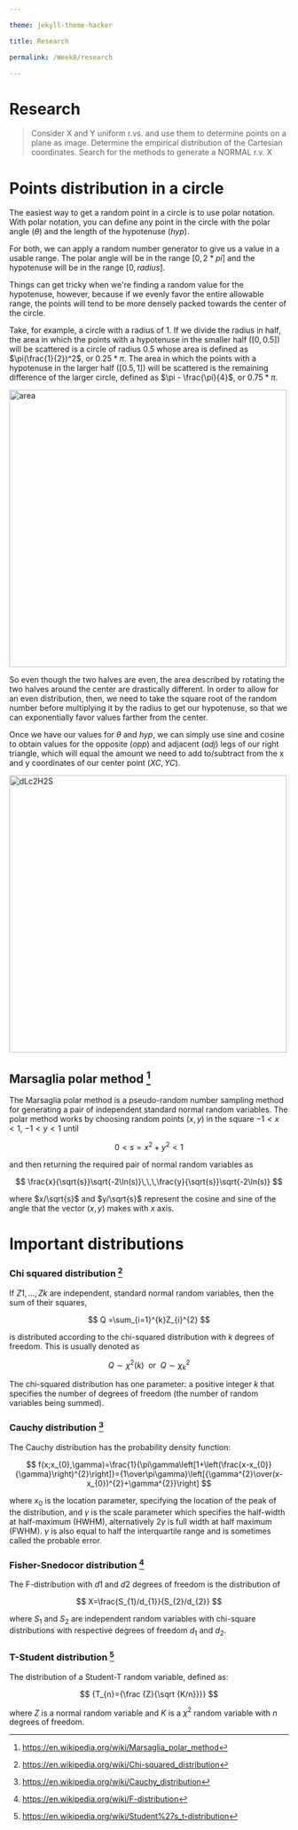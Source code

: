 ```yaml
---

theme: jekyll-theme-hacker

title: Research

permalink: /Week8/research

---
```


# Research
> Consider X and Y uniform r.vs. and use them to determine points on a plane as image. Determine the empirical distribution of the Cartesian coordinates. Search for the methods to generate a NORMAL r.v. X

# Points distribution in a circle

The easiest way to get a random point in a circle is to use polar notation.
With polar notation, you can define any point in the circle with the polar angle ($\theta$) and the length of the hypotenuse ($hyp$).

For both, we can apply a random number generator to give us a value in a usable range. The polar angle will be in the range $[0, 2 * pi]$ and 
the hypotenuse will be in the range $[0, radius]$.

Things can get tricky when we're finding a random value for the hypotenuse, however, because if we evenly favor the entire allowable range, 
the points will tend to be more densely packed towards the center of the circle.

Take, for example, a circle with a radius of 1. If we divide the radius in half, the area in which the points with a hypotenuse
in the smaller half ($[0, 0.5]$) will be scattered is a circle of radius 0.5 whose area is defined as $\pi(\frac{1}{2})^2$, or $0.25 * \pi$. 
The area in which the points with a hypotenuse in the larger half ($[0.5, 1]$) will be scattered is the remaining difference of the larger circle, 
defined as $\pi - \frac{\pi}{4}$, or $0.75 * \pi$.

<img width="500" alt="area" src="https://user-images.githubusercontent.com/105921751/202916828-bb0abcec-d00b-4a3c-9c0b-f76d7a0bccbb.jpeg">

So even though the two halves are even, the area described by rotating the two halves around the center are drastically different. In order to allow for an even distribution, then, we need to take the square root of the random number before multiplying it by the radius to get our hypotenuse, so that we can exponentially favor values farther from the center.

Once we have our values for $\theta$ and $hyp$, we can simply use sine and cosine to obtain values for the opposite ($opp$) and adjacent ($adj$) legs of our right triangle, which will equal the amount we need to add to/subtract from the x and y coordinates of our center point $(XC, YC)$.

<img width="500" alt="dLc2H2S" src="https://user-images.githubusercontent.com/105921751/202917376-7f5eff32-97b0-46c4-b48c-8c663a5592c3.png">

## Marsaglia polar method [^1]

The Marsaglia polar method is a pseudo-random number sampling method for generating a pair of independent standard normal random variables.
The polar method works by choosing random points $(x, y)$ in the square $−1 < x < 1$, $−1 < y < 1$ until

$$
0 < s = x^2 + y^2 <1
$$

and then returning the required pair of normal random variables as

$$
\frac{x}{\sqrt{s}}\sqrt{-2\ln(s)}\,\,\,\frac{y}{\sqrt{s}}\sqrt{-2\ln(s)}
$$

where $x/\sqrt{s}$ and $y/\sqrt{s}$ represent the cosine and sine of the angle that the vector $(x, y)$ makes with $x$ axis.

# Important distributions

### Chi squared distribution [^2]

If $Z1, \ldots, Zk$ are independent, standard normal random variables, then the sum of their squares,

$$
Q =\sum_{i=1}^{k}Z_{i}^{2}
$$

is distributed according to the chi-squared distribution with $k$ degrees of freedom. This is usually denoted as

$$
Q\sim\chi^{2}(k)\ \ {\text{or}}\ \ Q\sim\chi_{k}^{2}
$$

The chi-squared distribution has one parameter: a positive integer $k$ that specifies the number of degrees of freedom (the number of random variables being summed).

### Cauchy distribution [^3]

The Cauchy distribution has the probability density function:

$$
f(x;x_{0},\gamma)=\frac{1}{\pi\gamma\left[1+\left(\frac{x-x_{0}}{\gamma}\right)^{2}\right]}={1\over\pi\gamma}\left[{\gamma^{2}\over(x-x_{0})^{2}+\gamma^{2}}\right]
$$

where $x_0$ is the location parameter, specifying the location of the peak of the distribution, and $\gamma$  is the scale parameter which specifies the half-width at half-maximum (HWHM), alternatively $2\gamma$  is full width at half maximum (FWHM). $\gamma$  is also equal to half the interquartile range and is sometimes called the probable error.

### Fisher-Snedocor distribution [^4]

The F-distribution with $d1$ and $d2$ degrees of freedom is the distribution of

$$
X=\frac{S_{1}/d_{1}}{S_{2}/d_{2}}
$$

where $S_{1}$ and $S_{2}$ are independent random variables with chi-square distributions with respective degrees of freedom $d_{1}$ and $d_{2}$.

### T-Student distribution [^5]

The distribution of a Student-T random variable, defined as:

$$
{T_{n}={\frac {Z}{\sqrt {K/n}}}}
$$
 
where $Z$ is a normal random variable and $K$ is a $\chi^2$ random variable with $n$ degrees of freedom.




[^1]: https://en.wikipedia.org/wiki/Marsaglia_polar_method
[^2]: https://en.wikipedia.org/wiki/Chi-squared_distribution
[^3]: https://en.wikipedia.org/wiki/Cauchy_distribution
[^4]: https://en.wikipedia.org/wiki/F-distribution
[^5]: https://en.wikipedia.org/wiki/Student%27s_t-distribution
